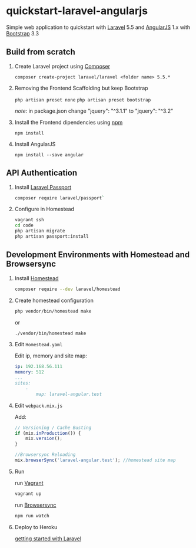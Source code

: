 # quickstart-laravel-angularjs

Simple web application to quickstart with [Laravel](https://laravel.com/) 5.5 and [AngularJS](https://angularjs.org/) 1.x with [Bootstrap](https://getbootstrap.com/docs/3.3/) 3.3

## Build from scratch

1. Create Laravel project using [Composer](https://getcomposer.org/)

    `composer create-project laravel/laravel <folder name> 5.5.*`

1. Removing the Frontend Scaffolding but keep Bootstrap

    `php artisan preset none`
    `php artisan preset bootstrap`

    _note_: in package.json change "jquery": "^3.1.1" to "jquery": "^3.2"

1. Install the Frontend dipendencies using [npm](https://www.npmjs.com/)

    `npm install`

1. Install AngularJS

    `npm install --save angular`

## API Authentication

1. Install [Laravel Passport](https://laravel.com/docs/5.5/passport)

    ```sh
    composer require laravel/passport`
    ```

1. Configure in Homestead

    ```sh
    vagrant ssh
    cd code
    php artisan migrate
    php artisan passport:install
    ```

## Development Environments with Homestead and Browsersync

1. Install [Homestead](https://laravel.com/docs/5.5/homestead)

    ```sh
    composer require --dev laravel/homestead
    ```

1. Create homestead configuration

    ```sh
    php vendor/bin/homestead make
    ```

    or

    ```sh
    ./vendor/bin/homestead make
    ```

1. Edit `Homestead.yaml`

    Edit ip, memory and site map:

    ```yaml
    ip: 192.168.56.111
    memory: 512
    ...
    sites:
        -
            map: laravel-angular.test
    ```

1. Edit `webpack.mix.js`

    Add:

    ```js
    // Versioning / Cache Busting
    if (mix.inProduction()) {
        mix.version();
    }

    //Browsersync Reloading
    mix.browserSync('laravel-angular.test'); //homestead site map
    ```

1. Run

    run [Vagrant](https://www.vagrantup.com/)

    ```sh
    vagrant up
    ```

    run [Browsersync](https://www.browsersync.io/)

    ```sh
    npm run watch
    ```

1. Deploy to Heroku

    [getting started with Laravel](https://devcenter.heroku.com/articles/getting-started-with-laravel)

